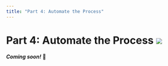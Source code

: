 ```yaml
---
title: "Part 4: Automate the Process"
---
```

# Part 4: Automate the Process <img src="/icons/ee.svg" class="title-icon">

**_Coming soon!_** 📝